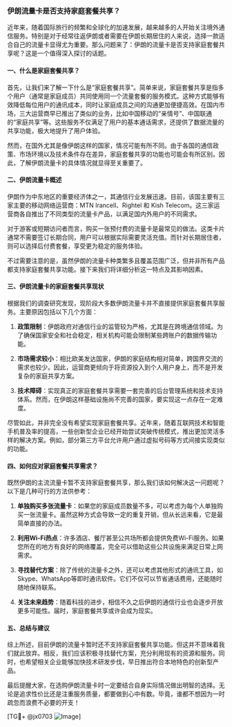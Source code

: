 ### 伊朗流量卡是否支持家庭套餐共享？

近年来，随着国际旅行的频繁和全球化的加速发展，越来越多的人开始关注境外通信服务。特别是对于经常往返伊朗或者需要在伊朗长期居住的人来说，选择一款适合自己的流量卡显得尤为重要。那么问题来了：伊朗的流量卡是否支持家庭套餐共享呢？这是一个值得深入探讨的话题。

#### 一、什么是家庭套餐共享？

首先，让我们来了解一下什么是“家庭套餐共享”。简单来说，家庭套餐共享是指多个用户（通常是家庭成员）共同使用同一个流量套餐的服务模式。这种方式能够有效降低每位用户的通讯成本，同时让家庭成员之间的沟通更加便捷高效。在国内市场，三大运营商早已推出了类似的业务，比如中国移动的“亲情号”、中国联通的“家庭共享”等。这些服务不仅满足了用户的基本通话需求，还提供了数据流量的共享功能，极大地提升了用户体验。

然而，在国外尤其是像伊朗这样的国家，情况可能有所不同。由于各国的通信政策、市场环境以及技术条件存在差异，家庭套餐共享的功能也可能会有所区别。因此，了解伊朗流量卡的具体情况就显得至关重要了。

#### 二、伊朗流量卡概述

伊朗作为中东地区的重要经济体之一，其通信行业发展迅速。目前，该国主要有三家主要的移动网络运营商：MTN Irancell、Rightel 和 Kish Telecom。这三家运营商各自推出了不同类型的流量卡产品，以满足国内外用户的不同需求。

对于游客或短期访问者而言，购买一张预付费的流量卡是最常见的做法。这类卡片通常不需要签订长期合同，用户可以根据实际需要灵活充值。而针对长期居住者，则可以选择后付费套餐，享受更为稳定的服务体验。

不过需要注意的是，虽然伊朗的流量卡种类繁多且覆盖范围广泛，但并非所有产品都支持家庭套餐共享功能。接下来我们将详细分析这一特点及其影响因素。

#### 三、伊朗流量卡的家庭套餐共享现状

根据我们的调查研究发现，现阶段大多数伊朗流量卡并不直接提供家庭套餐共享服务。主要原因包括以下几个方面：

1. **政策限制**：伊朗政府对通信行业的监管较为严格，尤其是在跨境通信领域。为了确保国家安全和社会稳定，相关机构可能会限制某些跨账户的数据传输功能。
   
2. **市场需求较小**：相比欧美发达国家，伊朗的家庭结构相对简单，跨国界交流的需求也较少。因此，运营商更倾向于将资源投入到个人用户身上，而不是开发复杂的家庭共享方案。

3. **技术障碍**：实现真正的家庭套餐共享需要一套完善的后台管理系统和技术支持体系。然而，在伊朗这样基础设施尚不完善的国家，要实现这一点存在一定难度。

尽管如此，并非完全没有希望实现家庭套餐共享。近年来，随着互联网技术和智能手机普及率的提高，一些创新型企业已经开始尝试突破传统模式，推出更加灵活多样的解决方案。例如，部分第三方平台允许用户通过虚拟号码等方式间接实现类似的功能。

#### 四、如何应对家庭套餐共享需求？

既然伊朗的主流流量卡暂不支持家庭套餐共享，那么我们该如何解决这一问题呢？以下是几种可行的方法供参考：

1. **单独购买多张流量卡**：如果您的家庭成员数量不多，可以考虑为每个人单独购买一张流量卡。虽然这种方式会导致一定的重复开销，但从长远来看，它是最简单直接的办法。

2. **利用Wi-Fi热点**：许多酒店、餐厅甚至公共场所都会提供免费Wi-Fi服务。如果您所在的地方有良好的网络覆盖，完全可以借助这些公共设施来满足日常上网需求。

3. **寻找替代方案**：除了传统的流量卡之外，还可以考虑其他形式的通讯工具，如Skype、WhatsApp等即时通讯软件。它们不仅可以节省通话费用，还能随时随地保持联系。

4. **关注未来趋势**：随着科技的进步，相信不久之后伊朗的通信行业也会逐步开放更多可能性。届时，家庭套餐共享或许会成为现实。

#### 五、总结与建议

综上所述，目前伊朗的流量卡暂时还不支持家庭套餐共享功能。但这并不意味着我们就此放弃。相反，我们应该积极寻找替代方案，充分利用现有的资源和服务。同时，也希望相关企业能够加快技术研发步伐，早日推出符合本地特色的创新型产品。

最后提醒大家，在选购伊朗流量卡时一定要结合自身实际情况做出明智的选择。无论是追求性价比还是注重服务质量，都要做到心中有数。毕竟，谁都不想因为一时疏忽而浪费不必要的开支！

[TG💪+ @jx0703 ![Image](https://github.com/user-attachments/assets/dbca1d08-cadb-493c-b0ec-ad6f7a83f270)]